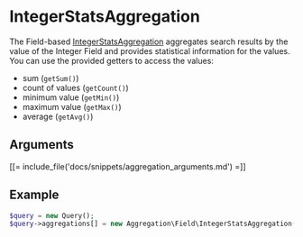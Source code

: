 # IntegerStatsAggregation

The Field-based [IntegerStatsAggregation](../../api/php_api/php_api_reference/classes/Ibexa-Contracts-Core-Repository-Values-Content-Query-Aggregation-Field-IntegerStatsAggregation.html) aggregates search results by the value of the Integer Field
and provides statistical information for the values. You can use the provided getters to access the values:

- sum (`getSum()`)
- count of values (`getCount()`)
- minimum value (`getMin()`)
- maximum value (`getMax()`)
- average (`getAvg()`)

## Arguments

[[= include_file('docs/snippets/aggregation_arguments.md') =]]

## Example

``` php
$query = new Query();
$query->aggregations[] = new Aggregation\Field\IntegerStatsAggregation('integer', 'product', 'amount');
```

